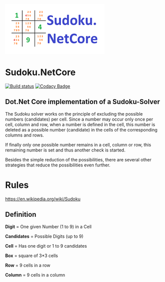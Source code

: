 <img src="Sudoku_Net-CoreV1_320x160.png" width="320">

# Sudoku.NetCore

[![Build status](https://ci.appveyor.com/api/projects/status/p3ke0nr0fhpk2o7f?svg=true)](https://ci.appveyor.com/project/diogenes25/sudoku-netcore-jlyw2)
[![Codacy Badge](https://app.codacy.com/project/badge/Grade/82eefb090e91426c9c293856039efb15)](https://app.codacy.com/gh/diogenes25/Sudoku.NetCore/dashboard?utm_source=gh&utm_medium=referral&utm_content=&utm_campaign=Badge_grade)

## Dot.Net Core implementation of a Sudoku-Solver
The Sudoku solver works on the principle of excluding the possible numbers (candidates) per cell.
Since a number may occur only once per cell, column and row, when a number is defined in the cell, this number is deleted as a possible number (candidate) in the cells of the corresponding columns and rows.

If finally only one possible number remains in a cell, column or row, this remaining number is set and thus another check is started.

Besides the simple reduction of the possibilities, there are several other strategies that reduce the possibilities even further.

# Rules
https://en.wikipedia.org/wiki/Sudoku

## Definition
**Digit** = One given Number (1 to 9) in a Cell

**Candidates** = Possible Digits (up to 9)

**Cell** = Has one digit or 1 to 9 candidates

**Box** = square of 3*3 cells

**Row** = 9 cells in a row

**Column** = 9 cells in a column

